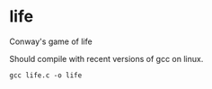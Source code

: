 # life
Conway's game of life

Should compile with recent versions of gcc on linux.

`gcc life.c -o life`
